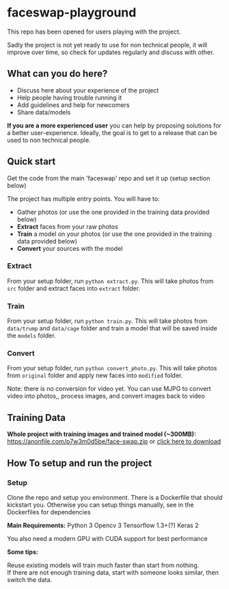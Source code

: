 # faceswap-playground

This repo has been opened for users playing with the project. 

Sadly the project is not yet ready to use for non technical people, it will improve over time, so check for updates regularly and discuss with other. 

## What can you do here?
 - Discuss here about your experience of the project
 - Help people having trouble running it
 - Add guidelines and help for newcomers
 - Share data/models

**If you are a more experienced user** you can help by proposing solutions for a better user-experience. Ideally, the goal is to get to a release that can be used to non technical people.

## Quick start
Get the code from the main 'faceswap' repo and set it up (setup section below)

The project has multiple entry points. You will have to:
 - Gather photos (or use the one provided in the training data provided below)
 - **Extract** faces from your raw photos
 - **Train** a model on your photos (or use the one provided in the training data provided below)
 - **Convert** your sources with the model

### Extract
From your setup folder, run `python extract.py`. This will take photos from `src` folder and extract faces into `extract` folder.

### Train
From your setup folder, run `python train.py`. This will take photos from `data/trump` and `data/cage` folder and train a model that will be saved inside the `models` folder.

### Convert
From your setup folder, run `python convert_photo.py`. This will take photos from `original` folder and apply new faces into `modified` folder.

Note: there is no conversion for video yet. You can use MJPG to convert video into photos,, process images, and convert images back to video

## Training Data  
**Whole project with training images and trained model (~300MB):**  
https://anonfile.com/p7w3m0d5be/face-swap.zip or [click here to download](https://anonfile.com/p7w3m0d5be/face-swap.zip)

## How To setup and run the project

### Setup
Clone the repo and setup you environment. There is a Dockerfile that should kickstart you. Otherwise you can setup things manually, see in the Dockerfiles for dependencies

**Main Requirements:**
    Python 3
    Opencv 3
    Tensorflow 1.3+(?)
    Keras 2

You also need a modern GPU with CUDA support for best performance

**Some tips:**

Reuse existing models will train much faster than start from nothing.  
If there are not enough training data, start with someone looks similar, then switch the data.
